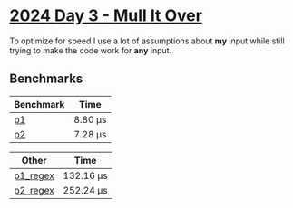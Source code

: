 # [2024 Day 3 - Mull It Over](https://adventofcode.com/2024/day/3)

To optimize for speed I use a lot of assumptions about **my** input while still trying to make the code work for **any** input.

## Benchmarks

<!-- BEGIN benches -->
| Benchmark              | Time     |
| ---------------------- | -------- |
| [p1](./src/lib.rs#L6)  | 8.80 µs |
| [p2](./src/lib.rs#L51) | 7.28 µs |
<!-- END benches -->
<!-- BEGIN other_benches -->
| Other                         | Time       |
| ----------------------------- | ---------- |
| [p1_regex](./src/lib.rs#L117) | 132.16 µs |
| [p2_regex](./src/lib.rs#L131) | 252.24 µs |
<!-- END other_benches -->